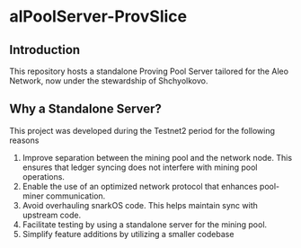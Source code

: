 # alPoolServer-ProvSlice

## Introduction

This repository hosts a standalone Proving Pool Server tailored for the Aleo Network, now under the stewardship of Shchyolkovo.

## Why a Standalone Server?

This project was developed during the Testnet2 period for the following reasons

1. Improve separation between the mining pool and the network node. This ensures that ledger syncing does not interfere with mining pool operations.
2. Enable the use of an optimized network protocol that enhances pool-miner communication.
3. Avoid overhauling snarkOS code. This helps maintain sync with upstream code.
4. Facilitate testing by using a standalone server for the mining pool.
5. Simplify feature additions by utilizing a smaller codebase